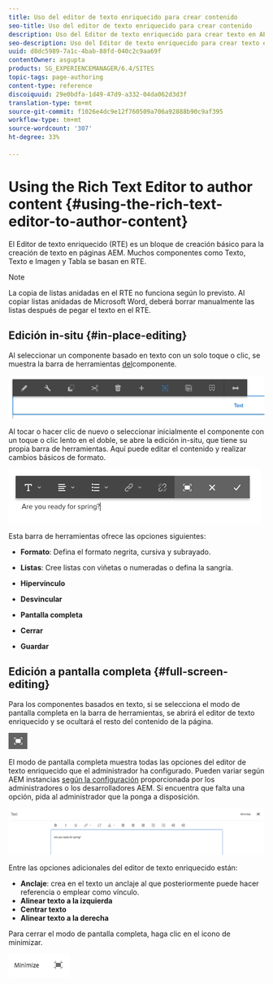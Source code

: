 ```yaml
---
title: Uso del editor de texto enriquecido para crear contenido
seo-title: Uso del editor de texto enriquecido para crear contenido
description: Uso del Editor de texto enriquecido para crear texto en AEM.
seo-description: Uso del Editor de texto enriquecido para crear texto en AEM.
uuid: d8dc5989-7a1c-4bab-88fd-040c2c9aa69f
contentOwner: asgupta
products: SG_EXPERIENCEMANAGER/6.4/SITES
topic-tags: page-authoring
content-type: reference
discoiquuid: 29e0bdfa-1d49-47d9-a332-04da062d3d3f
translation-type: tm+mt
source-git-commit: f1026e4dc9e12f760509a706a92888b90c9af395
workflow-type: tm+mt
source-wordcount: '307'
ht-degree: 33%

---
```



# Using the Rich Text Editor to author content {#using-the-rich-text-editor-to-author-content}

El Editor de texto enriquecido (RTE) es un bloque de creación básico para la creación de texto en páginas AEM. Muchos componentes como Texto, Texto e Imagen y Tabla se basan en RTE.

>[!NOTE]
>
>La copia de listas anidadas en el RTE no funciona según lo previsto. Al copiar listas anidadas de Microsoft Word, deberá borrar manualmente las listas después de pegar el texto en el RTE.

## Edición in-situ {#in-place-editing}

Al seleccionar un componente basado en texto con un solo toque o clic, se muestra la barra de herramientas [del](../sites-authoring/editing-content.md#edit-configure-copy-cut-delete-paste)componente.

![screen_shot_2018-03-21at163054](assets/screen_shot_2018-03-21at163054.png)

Al tocar o hacer clic de nuevo o seleccionar inicialmente el componente con un toque o clic lento en el doble, se abre la edición in-situ, que tiene su propia barra de herramientas. Aquí puede editar el contenido y realizar cambios básicos de formato.

![screen_shot_2018-03-21at163214](assets/screen_shot_2018-03-21at163214.png)

Esta barra de herramientas ofrece las opciones siguientes:

* **Formato**: Defina el formato negrita, cursiva y subrayado.

* **Listas**: Cree listas con viñetas o numeradas o defina la sangría.

* **Hipervínculo**

* **Desvincular**

* **Pantalla completa**

* **Cerrar**

* **Guardar**

## Edición a pantalla completa {#full-screen-editing}

Para los componentes basados en texto, si se selecciona el modo de pantalla completa en la barra de herramientas, se abrirá el editor de texto enriquecido y se ocultará el resto del contenido de la página.

![](do-not-localize/screen_shot_2018-03-21at163236.png)

El modo de pantalla completa muestra todas las opciones del editor de texto enriquecido que el administrador ha configurado. Pueden variar según AEM instancias [según la configuración](../sites-administering/rich-text-editor.md) proporcionada por los administradores o los desarrolladores AEM. Si encuentra que falta una opción, pida al administrador que la ponga a disposición.

![screen_shot_2018-03-21at163248](assets/screen_shot_2018-03-21at163248.png)

Entre las opciones adicionales del editor de texto enriquecido están:

* **Anclaje**: crea en el texto un anclaje al que posteriormente puede hacer referencia o emplear como vínculo.
* **Alinear texto a la izquierda**
* **Centrar texto**
* **Alinear texto a la derecha**

Para cerrar el modo de pantalla completa, haga clic en el icono de minimizar.

![screen_shot_2018-03-21at163323](assets/screen_shot_2018-03-21at163323.png)
